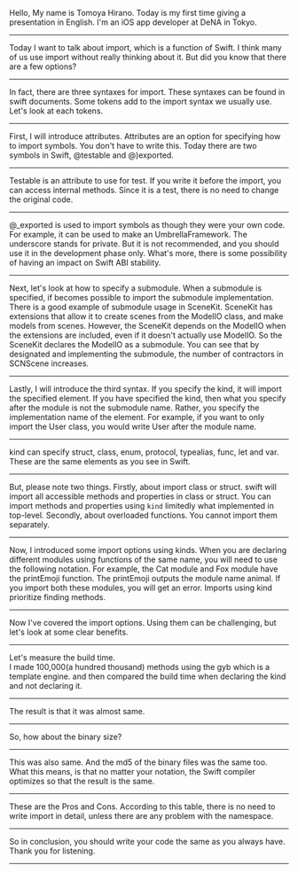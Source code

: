 

Hello, My name is Tomoya Hirano.
Today is my first time giving a presentation in English.
I'm an iOS app developer at DeNA in Tokyo.

---

Today I want to talk about import, which is a function of Swift.
I think many of us use import without really thinking about it.
But did you know that there are a few options?

---

In fact, there are three syntaxes for import.
These syntaxes can be found in swift documents.
Some tokens add to the import syntax we usually use.
Let's look at each tokens.

---

First, I will introduce attributes.
Attributes are an option for specifying how to import symbols.
You don't have to write this.
Today there are two symbols in Swift, @testable and @)exported.

---

Testable is an attribute to use for test.
If you write it before the import, you can access internal methods.
Since it is a test, there is no need to change the original code.

---

@_exported is used to import symbols as though they were your own code.
For example, it can be used to make an UmbrellaFramework.
The underscore stands for private.
But it is not recommended, and you should use it in the development phase only.
What's more, there is some possibility of having an impact on Swift ABI stability.

---

Next, let's look at how to specify a submodule.
When a submodule is specified, if becomes possible to import the submodule implementation.
There is a good example of submodule usage in SceneKit.
SceneKit has extensions that allow it to create scenes from the ModelIO class, and make models from scenes.
However, the SceneKit depends on the ModelIO when the extensions are included, even if it doesn't actually use ModelIO.
So the SceneKit declares the ModelIO as a submodule.
You can see that by designated and implementing the submodule, the number of contractors in SCNScene increases.

---

Lastly, I will introduce the third syntax.
If you specify the kind, it will import the specified element.
If you have specified the kind, then what you specify after the module is not the submodule name. Rather, you specify the implementation name of the element.
For example, if you want to only import the User class, you would write User after the module name.

---

kind can specify  struct, class,  enum, protocol, typealias, func, let and var.
These are the same elements as you see in Swift.

---

But, please note two things.
Firstly, about import class or struct.
swift will import all accessible methods and properties in class or struct.
You can import methods and properties using `kind` limitedly what implemented in top-level.
Secondly, about overloaded functions.
You cannot import them separately. 

---

Now, I introduced some import options using kinds.
When you are declaring different modules using functions of the same name, you will need to use the following notation.
For example, the Cat module and Fox module have the printEmoji function.
The printEmoji outputs the module name animal.
If you import both these modules, you will get an error.
Imports using kind prioritize finding methods.

---

Now I've covered the import options.
Using them can be challenging, but let's look at some clear benefits.

---

Let's measure the build time.  
I made 100,000(a hundred thousand) methods using the gyb which is a template engine.
and then compared the build time when declaring the kind and not declaring it.

---

The result is that it was almost same.

---

So, how about the binary size?

---

This was also same.
And the md5 of the binary files was the same too.
What this means, is that no matter your notation, the Swift compiler optimizes so that the result is the same.

---

These are the Pros and Cons.
According to this table, there is no need to write import in detail, unless there are any problem with the namespace.

---

So in conclusion, you should write your code the same as you always have.
Thank you for listening. 

---
